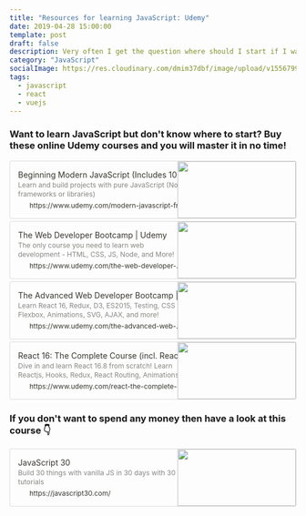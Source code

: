 ```yaml
---
title: "Resources for learning JavaScript: Udemy"
date: 2019-04-28 15:00:00
template: post
draft: false
description: Very often I get the question where should I start if I want to learn JavaScript? Besides recommending a few online courses I don't have much to fall back on. In the next few posts I have therefore collated all the resources that I have used (and still use) to learn JavaScript. One of the most structured ways of learning JavaScript is to do an online course. In this blog post I have highlighted the Udemy courses that I used in order to learn more about web technologies and JavaScript.
category: "JavaScript"
socialImage: https://res.cloudinary.com/dmim37dbf/image/upload/v1556799497/learningJS_-_UDEMY.png
tags:
  - javascript
  - react
  - vuejs
---
```


### Want to learn JavaScript but don't know where to start? Buy these online Udemy courses and you will master it in no time!

<div data-block-id="7686abf5-68e7-4eff-b08c-850a859ff685" class="notion-selectable" style="width: 100%; max-width: calc(((100vw - 0px) - 240px) - 192px); margin-top: 4px; margin-bottom: 4px;"><div><div style="display: flex;"><div class="notion-cursor-default" style="display: flex; flex-wrap: wrap-reverse; align-items: stretch; text-align: left; overflow: hidden; border: 1px solid rgba(55, 53, 47, 0.16); border-radius: 3px; position: relative; flex-grow: 1; color: rgb(55, 53, 47);"><div style="flex: 4 1 180px; min-height: 60px; overflow: hidden; text-align: left;"><a href="https://www.udemy.com/modern-javascript-from-the-beginning/" target="_blank" rel="noopener noreferrer" style="display: block; color: inherit; text-decoration: none; height: 100%;"><div style="cursor: pointer; user-select: none; transition: background 120ms ease-in 0s; width: 100%; display: block; padding: 14px; height: 100%;"><div style="font-size: 14px; line-height: 20px; max-height: 20px; overflow: hidden;">Beginning Modern JavaScript (Includes 10 Real Projects)</div><div style="font-size: 12px; line-height: 16px; color: rgba(55, 53, 47, 0.6); max-height: 32px; overflow: hidden;">Learn and build projects with pure JavaScript (No frameworks or libraries)</div><div style="font-size: 12px; line-height: 16px; display: flex; overflow: hidden; margin-top: 4px;"><img src="https://www.udemy.com/staticx/udemy/images/v6/favicon-128.png" style="width: 16px; height: 16px; min-width: 16px; margin-right: 4px;"><div style="min-width: 0px; white-space: nowrap; overflow: hidden; text-overflow: ellipsis;">https://www.udemy.com/modern-javascript-from-the-beginning/</div></div></div></a></div><div style="flex: 1 1 180px; min-height: 80px; display: block; position: relative;"><div style="position: absolute; top: 0px; left: 0px; right: 0px; bottom: 0px;"><div style="width: 100%; height: 100%;"><img src="https://res.cloudinary.com/dmim37dbf/image/upload/v1557219456/1463348_52a4.jpg?table=block&amp;id=7686abf5-68e7-4eff-b08c-850a859ff685&amp;width=500&amp;cache=v2" style="display: block; object-fit: cover; border-radius: 1px; width: 100%; height: 100%;"></div></div></div></div></div></div></div>

<div data-block-id="dabf59ce-ae45-4d61-bc8e-ac80ffa3ebac" class="notion-selectable" style="width: 100%; max-width: calc(((100vw - 0px) - 240px) - 192px); margin-top: 4px; margin-bottom: 4px;"><div><div style="display: flex;"><div class="notion-cursor-default" style="display: flex; flex-wrap: wrap-reverse; align-items: stretch; text-align: left; overflow: hidden; border: 1px solid rgba(55, 53, 47, 0.16); border-radius: 3px; position: relative; flex-grow: 1; color: rgb(55, 53, 47);"><div style="flex: 4 1 180px; min-height: 60px; overflow: hidden; text-align: left;"><a href="https://www.udemy.com/the-web-developer-bootcamp/" target="_blank" rel="noopener noreferrer" style="display: block; color: inherit; text-decoration: none; height: 100%;"><div style="cursor: pointer; user-select: none; transition: background 120ms ease-in 0s; width: 100%; display: block; padding: 14px; height: 100%;"><div style="font-size: 14px; line-height: 20px; max-height: 20px; overflow: hidden;">The Web Developer Bootcamp | Udemy</div><div style="font-size: 12px; line-height: 16px; color: rgba(55, 53, 47, 0.6); max-height: 32px; overflow: hidden;">The only course you need to learn web development - HTML, CSS, JS, Node, and More!</div><div style="font-size: 12px; line-height: 16px; display: flex; overflow: hidden; margin-top: 4px;"><img src="https://www.udemy.com/staticx/udemy/images/v6/favicon-128.png" style="width: 16px; height: 16px; min-width: 16px; margin-right: 4px;"><div style="min-width: 0px; white-space: nowrap; overflow: hidden; text-overflow: ellipsis;">https://www.udemy.com/the-web-developer-bootcamp/</div></div></div></a></div><div style="flex: 1 1 180px; min-height: 80px; display: block; position: relative;"><div style="position: absolute; top: 0px; left: 0px; right: 0px; bottom: 0px;"><div style="width: 100%; height: 100%;"><img src="https://www.notion.so/image/https%3A%2F%2Fi.udemycdn.com%2Fcourse%2F480x270%2F625204_436a_2.jpg?table=block&id=dabf59ce-ae45-4d61-bc8e-ac80ffa3ebac&width=500&cache=v2?table=block&amp;id=dabf59ce-ae45-4d61-bc8e-ac80ffa3ebac&amp;width=500&amp;cache=v2" style="display: block; object-fit: cover; border-radius: 1px; width: 100%; height: 100%;"></div></div></div></div></div></div></div>

<div class="notion-cursor-default" style="display: flex; flex-wrap: wrap-reverse; align-items: stretch; text-align: left; overflow: hidden; border: 1px solid rgba(55, 53, 47, 0.16); border-radius: 3px; position: relative; flex-grow: 1; color: rgb(55, 53, 47);"><div style="flex: 4 1 180px; min-height: 60px; overflow: hidden; text-align: left;"><a href="https://www.udemy.com/the-advanced-web-developer-bootcamp/" target="_blank" rel="noopener noreferrer" style="display: block; color: inherit; text-decoration: none; height: 100%;"><div style="cursor: pointer; user-select: none; transition: background 120ms ease-in 0s; width: 100%; display: block; padding: 14px; height: 100%;"><div style="font-size: 14px; line-height: 20px; max-height: 20px; overflow: hidden;">The Advanced Web Developer Bootcamp | Udemy</div><div style="font-size: 12px; line-height: 16px; color: rgba(55, 53, 47, 0.6); max-height: 32px; overflow: hidden;">Learn React 16, Redux, D3, ES2015, Testing, CSS Flexbox, Animations, SVG, AJAX, and more!</div><div style="font-size: 12px; line-height: 16px; display: flex; overflow: hidden; margin-top: 4px;"><img src="https://www.udemy.com/staticx/udemy/images/v6/favicon-128.png" style="width: 16px; height: 16px; min-width: 16px; margin-right: 4px;"><div style="min-width: 0px; white-space: nowrap; overflow: hidden; text-overflow: ellipsis;">https://www.udemy.com/the-advanced-web-developer-bootcamp/</div></div></div></a></div><div style="flex: 1 1 180px; min-height: 80px; display: block; position: relative;"><div style="position: absolute; top: 0px; left: 0px; right: 0px; bottom: 0px;"><div style="width: 100%; height: 100%;"><img src="https://www.notion.so/image/https%3A%2F%2Fi.udemycdn.com%2Fcourse%2F480x270%2F1218586_9f86.jpg?table=block&id=34b6103e-e45c-4028-80d8-5024f66c240a&width=500&cache=v2" style="display: block; object-fit: cover; border-radius: 1px; width: 100%; height: 100%;"></div></div></div></div>

<div data-block-id="eef78705-7ed6-4a14-b6e0-340878f50f31" class="notion-selectable" style="width: 100%; max-width: calc(((100vw - 0px) - 240px) - 192px); margin-top: 4px; margin-bottom: 4px;"><div><div style="display: flex;"><div class="notion-cursor-default" style="display: flex; flex-wrap: wrap-reverse; align-items: stretch; text-align: left; overflow: hidden; border: 1px solid rgba(55, 53, 47, 0.16); border-radius: 3px; position: relative; flex-grow: 1; color: rgb(55, 53, 47);"><div style="flex: 4 1 180px; min-height: 60px; overflow: hidden; text-align: left;"><a href="https://www.udemy.com/react-the-complete-guide-incl-redux/" target="_blank" rel="noopener noreferrer" style="display: block; color: inherit; text-decoration: none; height: 100%;"><div style="cursor: pointer; user-select: none; transition: background 120ms ease-in 0s; width: 100%; display: block; padding: 14px; height: 100%;"><div style="font-size: 14px; line-height: 20px; max-height: 20px; overflow: hidden;">React 16: The Complete Course (incl. React Router 4 &amp; Redux)</div><div style="font-size: 12px; line-height: 16px; color: rgba(55, 53, 47, 0.6); max-height: 32px; overflow: hidden;">Dive in and learn React 16.8 from scratch! Learn Reactjs, Hooks, Redux, React Routing, Animations, Next.js and way more!</div><div style="font-size: 12px; line-height: 16px; display: flex; overflow: hidden; margin-top: 4px;"><img src="https://www.udemy.com/staticx/udemy/images/v6/favicon-128.png" style="width: 16px; height: 16px; min-width: 16px; margin-right: 4px;"><div style="min-width: 0px; white-space: nowrap; overflow: hidden; text-overflow: ellipsis;">https://www.udemy.com/react-the-complete-guide-incl-redux/</div></div></div></a></div><div style="flex: 1 1 180px; min-height: 80px; display: block; position: relative;"><div style="position: absolute; top: 0px; left: 0px; right: 0px; bottom: 0px;"><div style="width: 100%; height: 100%;"><img src="https://www.notion.so/image/https%3A%2F%2Fi.udemycdn.com%2Fcourse%2F480x270%2F1362070_b9a1_2.jpg?table=block&id=eef78705-7ed6-4a14-b6e0-340878f50f31&width=500&cache=v2" style="display: block; object-fit: cover; border-radius: 1px; width: 100%; height: 100%;"></div></div></div></div></div></div></div>

### If you don't want to spend any money then have a look at this course 👇

<div data-block-id="ff8424b8-3889-45ec-b293-fb4269604b4e" class="notion-selectable" style="width: 100%; max-width: calc(((100vw - 0px) - 240px) - 192px); margin-top: 4px; margin-bottom: 4px;"><div><div style="display: flex;"><div class="notion-cursor-default" style="display: flex; flex-wrap: wrap-reverse; align-items: stretch; text-align: left; overflow: hidden; border: 1px solid rgba(55, 53, 47, 0.16); border-radius: 3px; position: relative; flex-grow: 1; color: rgb(55, 53, 47);"><div style="flex: 4 1 180px; min-height: 60px; overflow: hidden; text-align: left;"><a href="https://javascript30.com/" target="_blank" rel="noopener noreferrer" style="display: block; color: inherit; text-decoration: none; height: 100%;"><div style="cursor: pointer; user-select: none; transition: background 120ms ease-in 0s; width: 100%; display: block; padding: 14px; height: 100%;"><div style="font-size: 14px; line-height: 20px; max-height: 20px; overflow: hidden;">JavaScript 30</div><div style="font-size: 12px; line-height: 16px; color: rgba(55, 53, 47, 0.6); max-height: 32px; overflow: hidden;">Build 30 things with vanilla JS in 30 days with 30 tutorials</div><div style="font-size: 12px; line-height: 16px; display: flex; overflow: hidden; margin-top: 4px;"><img src="https://javascript30.com/images/favion-JS3.png" style="width: 16px; height: 16px; min-width: 16px; margin-right: 4px;"><div style="min-width: 0px; white-space: nowrap; overflow: hidden; text-overflow: ellipsis;">https://javascript30.com/</div></div></div></a></div><div style="flex: 1 1 180px; min-height: 80px; display: block; position: relative;"><div style="position: absolute; top: 0px; left: 0px; right: 0px; bottom: 0px;"><div style="width: 100%; height: 100%;"><img src="https://www.notion.so/image/https%3A%2F%2Fjavascript30.com%2Fimages%2FJS3-social-share.png?table=block&id=ff8424b8-3889-45ec-b293-fb4269604b4e&width=500&cache=v2?table=block&amp;id=ff8424b8-3889-45ec-b293-fb4269604b4e&amp;width=500&amp;cache=v2" style="display: block; object-fit: cover; border-radius: 1px; width: 100%; height: 100%;"></div></div></div></div></div></div></div>
